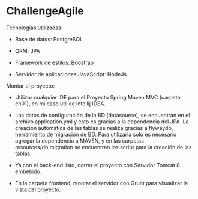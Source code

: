 # ChallengeAgile

Tecnologías utilizadas:

- Base de datos: PostgreSQL

- ORM: JPA

- Framework de estilos: Boostrap

- Servidor de aplicaciones JavaScript: NodeJs



Montar el proyecto:

- Utilizar cualquier IDE para el Proyecto Spring Maven MVC (carpeta ch01), en mi caso utilice Intellij IDEA.

- Los datos de configuración de la BD (datasource), se encuentran en el archivo application.yml y esto es gracias a la dependencia del JPA. La creación automática de las tablas se realiza gracias a flywaydb, herramienta de migración de BD. Para utilizarla solo es necesario agregar la dependencia a MAVEN, y en las carpetas resources/db.migration se encuentran los script para la creación de las tablas.

- Ya con el back-end listo, correr el proyecto con Servidor Tomcat 8 embebido.

- En la carpeta frontend, montar el servidor con Grunt para visualizar la vista del proyecto.





